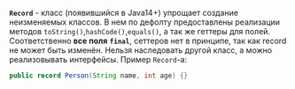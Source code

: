 **`Record`** - класс (появившийся в Java14+) упрощает создание неизменяемых классов. В нем по дефолту предоставлены реализации методов `toString()`,`hashCode()`,`equals()`, а так же геттеры для полей. 
Соответственно **все поля** **`final`**, сеттеров нет в принципе, так как record не может быть изменён. Нельзя наследовать другой класс, а можно реализовывать интерфейсы. 
Пример `Record`-а:
```Java
public record Person(String name, int age) {}
```
